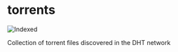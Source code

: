 torrents 
========
![Indexed](https://img.shields.io/badge/indexed-37953-blue)

Collection of torrent files discovered in the DHT network
